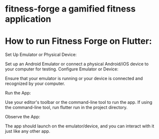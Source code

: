 # fitness-forge a gamified fitness application

# How to run Fitness Forge on Flutter:

Set Up Emulator or Physical Device:

Set up an Android Emulator or connect a physical Android/iOS device to your computer for testing.
Configure Emulator or Device:

Ensure that your emulator is running or your device is connected and recognized by your computer.

Run the App:

Use your editor's toolbar or the command-line tool to run the app.
If using the command-line tool, run flutter run in the project directory.

Observe the App:

The app should launch on the emulator/device, and you can interact with it just like any other app.